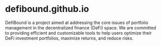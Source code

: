 # defibound.github.io
DefiBound is a project aimed at addressing the core issues of portfolio management in the decentralized finance (DeFi) space. We are committed to providing efficient and customizable tools to help users optimize their DeFi investment portfolios, maximize returns, and reduce risks.
